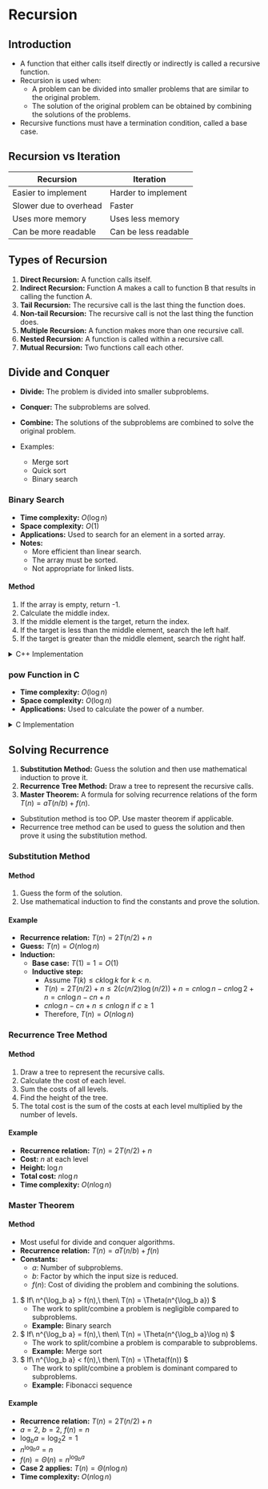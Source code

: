 # Recursion

## Introduction

- A function that either calls itself directly or indirectly is called a recursive function.
- Recursion is used when:
    - A problem can be divided into smaller problems that are similar to the original problem.
    - The solution of the original problem can be obtained by combining the solutions of the problems.
- Recursive functions must have a termination condition, called a base case.

## Recursion vs Iteration

| Recursion              | Iteration            |
|------------------------|----------------------|
| Easier to implement    | Harder to implement  |
| Slower due to overhead | Faster               |
| Uses more memory       | Uses less memory     |
| Can be more readable   | Can be less readable |

## Types of Recursion

1. **Direct Recursion:** A function calls itself.
2. **Indirect Recursion:** Function A makes a call to function B that results in calling the function A.
3. **Tail Recursion:** The recursive call is the last thing the function does.
4. **Non-tail Recursion:** The recursive call is not the last thing the function does.
5. **Multiple Recursion:** A function makes more than one recursive call.
6. **Nested Recursion:** A function is called within a recursive call.
7. **Mutual Recursion:** Two functions call each other.

## Divide and Conquer

- **Divide:** The problem is divided into smaller subproblems.
- **Conquer:** The subproblems are solved.
- **Combine:** The solutions of the subproblems are combined to solve the original problem.

- Examples:
    - Merge sort
    - Quick sort
    - Binary search

### Binary Search

- **Time complexity:** $O(\log n)$
- **Space complexity:** $O(1)$
- **Applications:** Used to search for an element in a sorted array.
- **Notes:**
    - More efficient than linear search.
    - The array must be sorted.
    - Not appropriate for linked lists.

#### Method

1. If the array is empty, return -1.
2. Calculate the middle index.
3. If the middle element is the target, return the index.
4. If the target is less than the middle element, search the left half.
5. If the target is greater than the middle element, search the right half.

<details>
<summary>C++ Implementation</summary>

```cpp
int binarySearch(int arr[], int target, int left, int right) {
    if (left > right) {
        return -1;
    }

    int mid = left + (right - left) / 2;

    if (arr[mid] == target) {
        return mid;
    } else if (target < arr[mid]) {
        return binarySearch(arr, target, left, mid - 1);
    } else {
        return binarySearch(arr, target, mid + 1, right);
    }
}
```

</details>

### pow Function in C

- **Time complexity:** $O(\log n)$
- **Space complexity:** $O(\log n)$
- **Applications:** Used to calculate the power of a number.

<details>
<summary>C Implementation</summary>

```cpp
/* Recursive function to calculate the power of a number */
int pow(int base, int exp) {
if (exp == 0) {
return 1;
}

int half = pow(base, exp / 2);

if (exp % 2 == 0) {
return half * half;
} else {
return base * half * half;
}
}
```

```cpp
/* Iterative function to calculate the power of a number */
int pow(int base, int exp) {
int result = 1;

while (exp > 0) {
if (exp % 2 == 1) {
result *= base;
}

base *= base;
exp /= 2;
}

return result;
}
```

</details>

## Solving Recurrence

1. **Substitution Method:** Guess the solution and then use mathematical induction to prove it.
2. **Recurrence Tree Method:** Draw a tree to represent the recursive calls.
3. **Master Theorem:** A formula for solving recurrence relations of the form $T(n) = aT(n/b) + f(n)$.

- Substitution method is too OP. Use master theorem if applicable.
- Recurrence tree method can be used to guess the solution and then prove it using the substitution method.

### Substitution Method

#### Method

1. Guess the form of the solution.
2. Use mathematical induction to find the constants and prove the solution.

#### Example

- **Recurrence relation:** $T(n) = 2T(n/2) + n$
- **Guess:** $T(n) = O(n\log n)$
- **Induction:**
    - **Base case:** $T(1) = 1 = O(1)$
    - **Inductive step:**
        - Assume $T(k) \leq ck\log k$ for $k < n$.
        - $T(n) = 2T(n/2) + n \leq 2(c(n/2)\log(n/2)) + n = cn\log n - cn\log 2 + n = cn\log n - cn + n$
        - $cn\log n - cn + n \leq cn\log n$ if $c \geq 1$
        - Therefore, $T(n) = O(n\log n)$

### Recurrence Tree Method

#### Method

1. Draw a tree to represent the recursive calls.
2. Calculate the cost of each level.
3. Sum the costs of all levels.
4. Find the height of the tree.
5. The total cost is the sum of the costs at each level multiplied by the number of levels.

#### Example

- **Recurrence relation:** $T(n) = 2T(n/2) + n$
- **Cost:** $n$ at each level
- **Height:** $\log n$
- **Total cost:** $n\log n$
- **Time complexity:** $O(n\log n)$

### Master Theorem

#### Method

- Most useful for divide and conquer algorithms.
- **Recurrence relation:** $T(n) = aT(n/b) + f(n)$
- **Constants:**
    - $a$: Number of subproblems.
    - $b$: Factor by which the input size is reduced.
    - $f(n)$: Cost of dividing the problem and combining the solutions.

1. $ If\ n^{\log_b a} > f(n),\ then\ T(n) = \Theta(n^{\log_b a}) $
    - The work to split/combine a problem is negligible compared to subproblems.
    - **Example:** Binary search
2. $ If\ n^{\log_b a} = f(n),\ then\ T(n) = \Theta(n^{\log_b a}\log n) $
    - The work to split/combine a problem is comparable to subproblems.
    - **Example:** Merge sort
3. $ If\ n^{\log_b a} < f(n),\ then\ T(n) = \Theta(f(n)) $
    - The work to split/combine a problem is dominant compared to subproblems.
    - **Example:** Fibonacci sequence

#### Example

- **Recurrence relation:** $T(n) = 2T(n/2) + n$
- $a = 2$, $b = 2$, $f(n) = n$
- $\log_b a = \log_2 2 = 1$
- $n^{\log_b a} = n$
- $f(n) = \Theta(n) = n^{\log_b a}$
- **Case 2 applies:** $T(n) = \Theta(n\log n)$
- **Time complexity:** $O(n\log n)$

